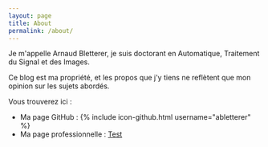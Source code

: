 ```yaml
---
layout: page
title: About
permalink: /about/
---
```

Je m'appelle Arnaud Bletterer, je suis doctorant en Automatique, Traitement du Signal et des Images.

Ce blog est ma propriété, et les propos que j'y tiens ne reflètent que mon opinion sur les sujets abordés.

Vous trouverez ici :

* Ma page GitHub : {% include icon-github.html username="abletterer" %}
* Ma page professionnelle : [Test][i3s-blettere]


[i3s-blettere]: http://i3s.unice.fr/~blettere
